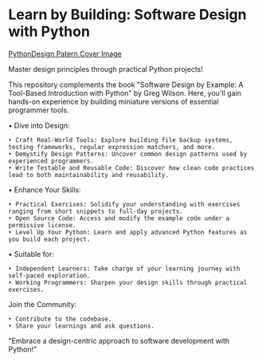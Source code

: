# Learn by Building: Software Design with Python

[PythonDesign Patern Cover Image](design-patterns-python.png)

Master design principles through practical Python projects!

This repository complements the book "Software Design by Example: A Tool-Based Introduction with Python" by Greg Wilson. Here, you'll gain hands-on experience by building miniature versions of essential programmer tools.

• Dive into Design:

	‣ Craft Real-World Tools: Explore building file backup systems, testing frameworks, regular expression matchers, and more.
	‣ Demystify Design Patterns: Uncover common design patterns used by experienced programmers.
	‣ Write Testable and Reusable Code: Discover how clean code practices lead to both maintainability and reusability.

• Enhance Your Skills:

	‣ Practical Exercises: Solidify your understanding with exercises ranging from short snippets to full-day projects.
	‣ Open Source Code: Access and modify the example code under a permissive license.
	‣ Level Up Your Python: Learn and apply advanced Python features as you build each project.

• Suitable for:

	‣ Independent Learners: Take charge of your learning journey with self-paced exploration.
	‣ Working Programmers: Sharpen your design skills through practical exercises.

Join the Community:

	‣ Contribute to the codebase.
	‣ Share your learnings and ask questions.

"Embrace a design-centric approach to software development with Python!"
